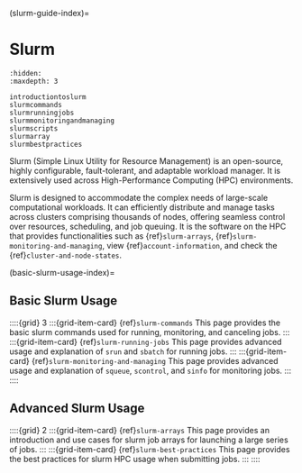 (slurm-guide-index)=
# Slurm

```{toctree}
:hidden:
:maxdepth: 3

introductiontoslurm
slurmcommands
slurmrunningjobs
slurmmonitoringandmanaging
slurmscripts
slurmarray
slurmbestpractices
```

Slurm (Simple Linux Utility for Resource Management) is an open-source, highly configurable, fault-tolerant, and adaptable workload manager. It is extensively used across High-Performance Computing (HPC) environments.

Slurm is designed to accommodate the complex needs of large-scale computational workloads. It can efficiently distribute and manage tasks across clusters comprising thousands of nodes, offering seamless control over resources, scheduling, and job queuing.
It is the software on the HPC that provides functionalities such as {ref}`slurm-arrays`, {ref}`slurm-monitoring-and-managing`, view {ref}`account-information`, and check the {ref}`cluster-and-node-states`.

(basic-slurm-usage-index)=
## Basic Slurm Usage

::::{grid} 3
:::{grid-item-card} {ref}`slurm-commands`
This page provides the basic slurm commands used for running, monitoring, and canceling jobs.
:::
:::{grid-item-card} {ref}`slurm-running-jobs`
This page provides advanced usage and explanation of `srun` and `sbatch` for running jobs.
:::
:::{grid-item-card} {ref}`slurm-monitoring-and-managing`
This page provides advanced usage and explanation of `squeue`, `scontrol`, and `sinfo` for monitoring jobs.
:::
::::

## Advanced Slurm Usage

::::{grid} 2
:::{grid-item-card} {ref}`slurm-arrays`
This page provides an introduction and use cases for slurm job arrays for launching a large series of jobs.
:::
:::{grid-item-card} {ref}`slurm-best-practices`
This page provides the best practices for slurm HPC usage when submitting jobs.
:::
::::
